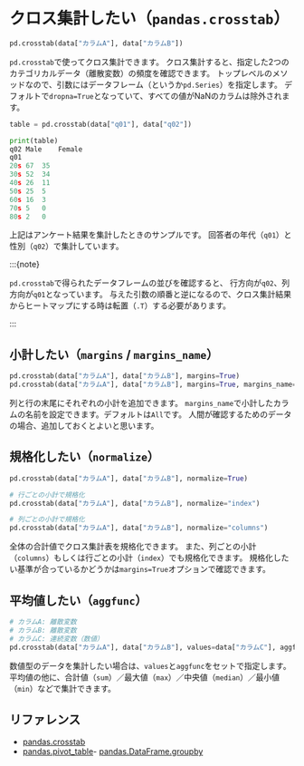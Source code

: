 # クロス集計したい（``pandas.crosstab``）

```python
pd.crosstab(data["カラムA"], data["カラムB"])
```

`pd.crosstab`で使ってクロス集計できます。
クロス集計すると、指定した2つのカテゴリカルデータ（離散変数）の頻度を確認できます。
トップレベルのメソッドなので、引数にはデータフレーム（というか``pd.Series``）を指定します。
デフォルトで``dropna=True``となっていて、すべての値がNaNのカラムは除外されます。

```python
table = pd.crosstab(data["q01"], data["q02"])

print(table)
q02	Male	Female
q01
20s	67	35
30s	52	34
40s	26	11
50s	25	5
60s	16	3
70s	5	0
80s	2	0
```

上記はアンケート結果を集計したときのサンプルです。
回答者の年代（``q01``）と性別（``q02``）で集計しています。

:::{note}

``pd.crosstab``で得られたデータフレームの並びを確認すると、
行方向が``q02``、列方向が``q01``となっています。
与えた引数の順番と逆になるので、クロス集計結果からヒートマップにする時は転置（``.T``）する必要があります。

:::

## 小計したい（``margins`` / ``margins_name``）

```python
pd.crosstab(data["カラムA"], data["カラムB"], margins=True)
pd.crosstab(data["カラムA"], data["カラムB"], margins=True, margins_name="小計")
```

列と行の末尾にそれぞれの小計を追加できます。
``margins_name``で小計したカラムの名前を設定できます。デフォルトは``All``です。
人間が確認するためのデータの場合、追加しておくとよいと思います。

## 規格化したい（``normalize``）

```python
pd.crosstab(data["カラムA"], data["カラムB"], normalize=True)

# 行ごとの小計で規格化
pd.crosstab(data["カラムA"], data["カラムB"], normalize="index")

# 列ごとの小計で規格化
pd.crosstab(data["カラムA"], data["カラムB"], normalize="columns")
```

全体の合計値でクロス集計表を規格化できます。
また、列ごとの小計（``columns``）もしくは行ごとの小計（``index``）でも規格化できます。
規格化したい基準が合っているかどうかは``margins=True``オプションで確認できます。

## 平均値したい（``aggfunc``）

```python
# カラムA: 離散変数
# カラムB: 離散変数
# カラムC: 連続変数（数値）
pd.crosstab(data["カラムA"], data["カラムB"], values=data["カラムC"], aggfunc="mean")
```

数値型のデータを集計したい場合は、``values``と``aggfunc``をセットで指定します。
平均値の他に、合計値（``sum``）／最大値（``max``）／中央値（``median``）／最小値（``min``）などで集計できます。

## リファレンス

- [pandas.crosstab](https://pandas.pydata.org/pandas-docs/stable/reference/api/pandas.crosstab.html)
- [pandas.pivot_table](https://pandas.pydata.org/pandas-docs/stable/reference/api/pandas.pivot_table.html)- [pandas.DataFrame.groupby](https://pandas.pydata.org/pandas-docs/stable/reference/api/pandas.DataFrame.groupby.html)
